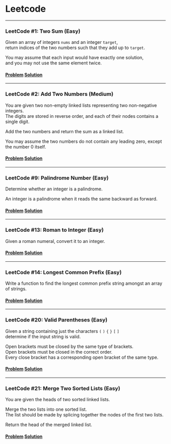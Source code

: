 # Leetcode

<hr>

### LeetCode #1: Two Sum (Easy)

Given an array of integers `nums` and an integer `target`,    
return indices of the two numbers such that they add up to `target`.

You may assume that each input would have exactly one solution,  
and you may not use the same element twice.

#### [Problem](https://leetcode.com/problems/two-sum/description/) [Solution](TwoSum/TwoSum/Program.cs)

<hr>

### LeetCode #2: Add Two Numbers (Medium)

You are given two non-empty linked lists representing two non-negative integers.  
The digits are stored in reverse order, and each of their nodes contains a single digit. 

Add the two numbers and return the sum as a linked list.

You may assume the two numbers do not contain any leading zero, except the number 0 itself.

#### [Problem](https://leetcode.com/problems/add-two-numbers/description/) [Solution](AddTwoNumbers/AddTwoNumbers/Program.cs)

<hr>

### LeetCode #9: Palindrome Number (Easy)

Determine whether an integer is a palindrome.  

An integer is a palindrome when it reads the same backward as forward.

#### [Problem](https://leetcode.com/problems/palindrome-number/) [Solution](PalindromeNumber/PalindromeNumber/Program.cs)

<hr>

### LeetCode #13: Roman to Integer (Easy)

Given a roman numeral, convert it to an integer.

#### [Problem](https://leetcode.com/problems/roman-to-integer/) [Solution](RomanToInteger/RomanToInteger/Program.cs)

<hr>

### LeetCode #14: Longest Common Prefix (Easy)

Write a function to find the longest common prefix string amongst an array of strings.  

#### [Problem](https://leetcode.com/problems/longest-common-prefix/) [Solution](LongestCommonPrefix/LongestCommonPrefix/Program.cs)

<hr>

### LeetCode #20: Valid Parentheses (Easy)

Given a string containing just the characters `(` `)` `{` `}` `[` `]`  
determine if the input string is valid. 

Open brackets must be closed by the same type of brackets.  
Open brackets must be closed in the correct order.  
Every close bracket has a corresponding open bracket of the same type.

#### [Problem](https://leetcode.com/problems/valid-parentheses/) [Solution](ValidParentheses/ValidParentheses/Program.cs)

<hr>

### LeetCode #21: Merge Two Sorted Lists (Easy)

You are given the heads of two sorted linked lists.

Merge the two lists into one sorted list.   
The list should be made by splicing together the nodes of the first two lists.

Return the head of the merged linked list.

#### [Problem](https://leetcode.com/problems/merge-two-sorted-lists/) [Solution](MergeTwoSortedLists/MergeTwoSortedLists/Program.cs)

